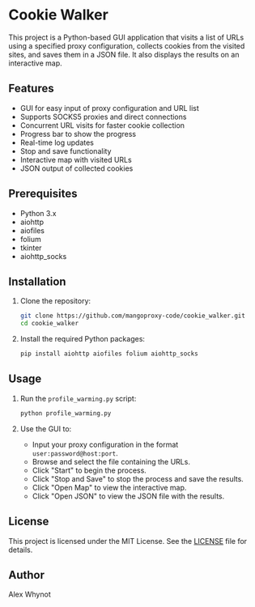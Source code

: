 # Cookie Walker

This project is a Python-based GUI application that visits a list of URLs using a specified proxy configuration, collects cookies from the visited sites, and saves them in a JSON file. It also displays the results on an interactive map.

## Features

- GUI for easy input of proxy configuration and URL list
- Supports SOCKS5 proxies and direct connections
- Concurrent URL visits for faster cookie collection
- Progress bar to show the progress
- Real-time log updates
- Stop and save functionality
- Interactive map with visited URLs
- JSON output of collected cookies

## Prerequisites

- Python 3.x
- aiohttp
- aiofiles
- folium
- tkinter
- aiohttp_socks

## Installation

1. Clone the repository:
    ```sh
    git clone https://github.com/mangoproxy-code/cookie_walker.git
    cd cookie_walker
    ```

2. Install the required Python packages:
    ```sh
    pip install aiohttp aiofiles folium aiohttp_socks
    ```

## Usage

1. Run the `profile_warming.py` script:
    ```sh
    python profile_warming.py
    ```

2. Use the GUI to:
    - Input your proxy configuration in the format `user:password@host:port`.
    - Browse and select the file containing the URLs.
    - Click "Start" to begin the process.
    - Click "Stop and Save" to stop the process and save the results.
    - Click "Open Map" to view the interactive map.
    - Click "Open JSON" to view the JSON file with the results.

## License

This project is licensed under the MIT License. See the [LICENSE](LICENSE) file for details.

## Author

Alex Whynot
